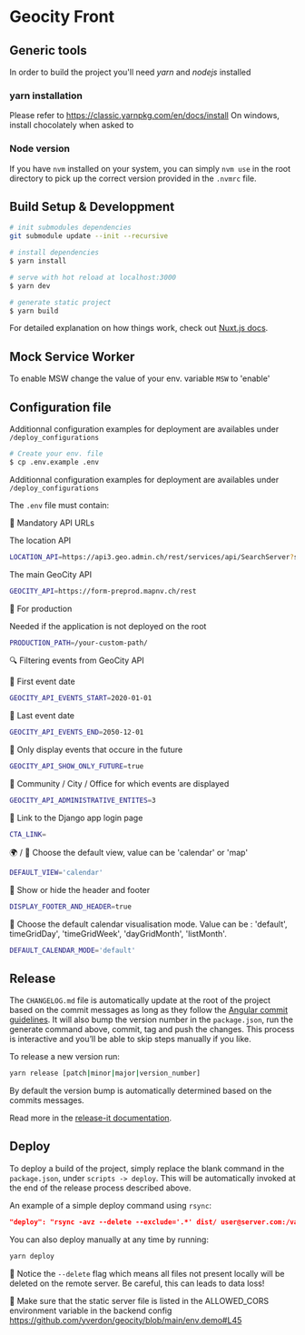 # Geocity Front

## Generic tools

In order to build the project you'll need _yarn_ and _nodejs_ installed

### yarn installation

Please refer to https://classic.yarnpkg.com/en/docs/install
On windows, install chocolately when asked to

### Node version

If you have `nvm` installed on your system, you can simply `nvm use` in the root directory to pick up the correct version provided in the `.nvmrc` file.

## Build Setup & Developpment

```bash
# init submodules dependencies
git submodule update --init --recursive
```

```bash
# install dependencies
$ yarn install

# serve with hot reload at localhost:3000
$ yarn dev

# generate static project
$ yarn build
```

For detailed explanation on how things work, check out [Nuxt.js docs](https://nuxtjs.org).

## Mock Service Worker

To enable MSW change the value of your env. variable `MSW` to 'enable'

## Configuration file

Additionnal configuration examples for deployment are availables under `/deploy_configurations`

```bash
# Create your env. file
$ cp .env.example .env
```

Additionnal configuration examples for deployment are availables under ```/deploy_configurations```

The `.env` file must contain:

🚨 Mandatory API URLs

The location API

```bash
LOCATION_API=https://api3.geo.admin.ch/rest/services/api/SearchServer?searchText=yverdon-les-bains&type=locations
```

The main GeoCity API

```bash
GEOCITY_API=https://form-preprod.mapnv.ch/rest
```

🚀 For production

Needed if the application is not deployed on the root

```bash
PRODUCTION_PATH=/your-custom-path/
```

🔍 Filtering events from GeoCity API

:date: First event date

```bash
GEOCITY_API_EVENTS_START=2020-01-01
```

:date: Last event date

```bash
GEOCITY_API_EVENTS_END=2050-12-01
```

:date: Only display events that occure in the future

```bash
GEOCITY_API_SHOW_ONLY_FUTURE=true
```

:office: Community / City / Office for which events are displayed

```bash
GEOCITY_API_ADMINISTRATIVE_ENTITES=3
```

🔗 Link to the Django app login page

```bash
CTA_LINK=
```

:earth_africa: / :calendar: Choose the default view, value can be 'calendar' or 'map'
```bash
DEFAULT_VIEW='calendar'
```

:eyes: Show or hide the header and footer
```bash
DISPLAY_FOOTER_AND_HEADER=true
```

:calendar: Choose the default calendar visualisation mode.
Value can be : 'default', timeGridDay', 'timeGridWeek', 'dayGridMonth', 'listMonth'.
```bash
DEFAULT_CALENDAR_MODE='default'
```

## Release

The `CHANGELOG.md` file is automatically update at the root of the project based on the commit messages as long as they follow the [Angular commit guidelines](https://github.com/angular/angular.js/blob/master/DEVELOPERS.md#-git-commit-guidelines). It will also bump the version number in the `package.json`, run the generate command above, commit, tag and push the changes. This process is interactive and you’ll be able to skip steps manually if you like.

To release a new version run:

```bash
yarn release [patch|minor|major|version_number]
```

By default the version bump is automatically determined based on the commits messages.

Read more in the [release-it documentation](https://github.com/webpro/release-it).

## Deploy

To deploy a build of the project, simply replace the blank command in the `package.json`, under `scripts -> deploy`. This will be automatically invoked at the end of the release process described above.

An example of a simple deploy command using `rsync`:

```json
"deploy": "rsync -avz --delete --exclude='.*' dist/ user@server.com:/var/www/html/my-project"
```

You can also deploy manually at any time by running:

```bash
yarn deploy
```

🚨 Notice the `--delete` flag which means all files not present locally will be deleted on the remote server. Be careful, this can leads to data loss!

🚨 Make sure that the static server file is listed in the ALLOWED_CORS environment variable in the backend config https://github.com/yverdon/geocity/blob/main/env.demo#L45
